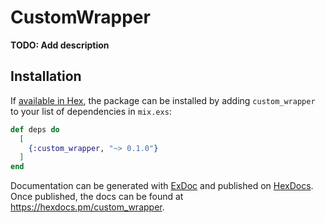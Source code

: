 # CustomWrapper

**TODO: Add description**

## Installation

If [available in Hex](https://hex.pm/docs/publish), the package can be installed
by adding `custom_wrapper` to your list of dependencies in `mix.exs`:

```elixir
def deps do
  [
    {:custom_wrapper, "~> 0.1.0"}
  ]
end
```

Documentation can be generated with [ExDoc](https://github.com/elixir-lang/ex_doc)
and published on [HexDocs](https://hexdocs.pm). Once published, the docs can
be found at <https://hexdocs.pm/custom_wrapper>.
